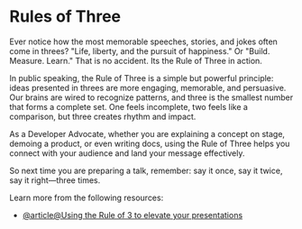 # Rules of Three

Ever notice how the most memorable speeches, stories, and jokes often come in threes? "Life, liberty, and the pursuit of happiness." Or "Build. Measure. Learn." That is no accident. Its the Rule of Three in action.

In public speaking, the Rule of Three is a simple but powerful principle: ideas presented in threes are more engaging, memorable, and persuasive. Our brains are wired to recognize patterns, and three is the smallest number that forms a complete set. One feels incomplete, two feels like a comparison, but three creates rhythm and impact.

As a Developer Advocate, whether you are explaining a concept on stage, demoing a product, or even writing docs, using the Rule of Three helps you connect with your audience and land your message effectively.

So next time you are preparing a talk, remember: say it once, say it twice, say it right—three times.

Learn more from the following resources:

- [@article@Using the Rule of 3 to elevate your presentations](https://www.buckleyschool.com/magazine/articles/using-the-rule-of-3-to-elevate-your-presentations)
